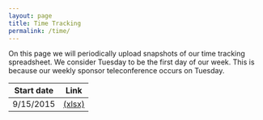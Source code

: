 ```yaml
---
layout: page
title: Time Tracking
permalink: /time/
---
```


On this page we will periodically upload snapshots of our time tracking
spreadsheet. We consider Tuesday to be the first day of our week. This is
because our weekly sponsor teleconference occurs on Tuesday.

Start date | Link
-----------|-------------------------------------------------------------------
9/15/2015  | [(xlsx)]({{site.baseurl}}/files/tracking/tracking-2015-09-15.xlsx)
